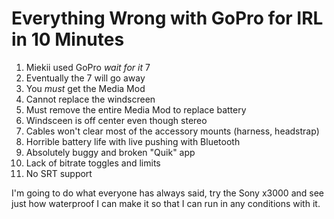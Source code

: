 # Everything Wrong with GoPro for IRL in 10 Minutes

1. Miekii used GoPro *wait for it* 7
1. Eventually the 7 will go away
1. You *must* get the Media Mod
1. Cannot replace the windscreen
1. Must remove the entire Media Mod to replace battery
1. Windsceen is off center even though stereo
1. Cables won't clear most of the accessory mounts (harness, headstrap)
1. Horrible battery life with live pushing with Bluetooth
1. Absolutely buggy and broken "Quik" app
1. Lack of bitrate toggles and limits
1. No SRT support

I'm going to do what everyone has always said, try the Sony x3000 and
see just how waterproof I can make it so that I can run in any
conditions with it.
